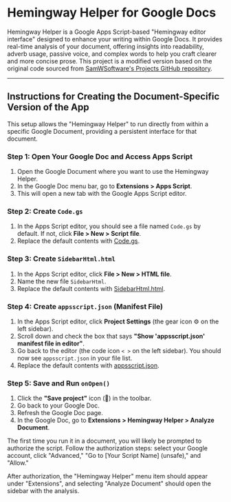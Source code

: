 # Hemingway Helper for Google Docs

Hemingway Helper is a Google Apps Script-based "Hemingway editor interface" designed to enhance your writing within Google Docs. It provides real-time analysis of your document, offering insights into readability, adverb usage, passive voice, and complex words to help you craft clearer and more concise prose. This project is a modified version based on the original code sourced from [SamWSoftware's Projects GitHub repository](https://github.com/SamWSoftware/Projects/tree/master/hemingway).

---

## Instructions for Creating the Document-Specific Version of the App

This setup allows the "Hemingway Helper" to run directly from within a specific Google Document, providing a persistent interface for that document.

### **Step 1: Open Your Google Doc and Access Apps Script**

1.  Open the Google Document where you want to use the Hemingway Helper.
2.  In the Google Doc menu bar, go to **Extensions > Apps Script**.
3.  This will open a new tab with the Google Apps Script editor.

### **Step 2: Create `Code.gs`**

1.  In the Apps Script editor, you should see a file named `Code.gs` by default. If not, click **File > New > Script file**.
2.  Replace the default contents with [Code.gs](Code.gs).

### **Step 3: Create `SidebarHtml.html`**

1.  In the Apps Script editor, click **File > New > HTML file**.
2.  Name the new file `SidebarHtml`.
3.  Replace the default contents with [SidebarHtml.html](SidebarHtml.html).

### **Step 4: Create `appsscript.json` (Manifest File)**

1.  In the Apps Script editor, click **Project Settings** (the gear icon ⚙️ on the left sidebar).
2.  Scroll down and check the box that says **"Show 'appsscript.json' manifest file in editor"**.
3.  Go back to the editor (the code icon `< >` on the left sidebar). You should now see `appsscript.json` in your file list.
4.  Replace the default contents with [appsscript.json](appsscript.json).

### **Step 5: Save and Run `onOpen()`**

1.  Click the **"Save project"** icon (💾) in the toolbar.
2.  Go back to your Google Doc.
3.  Refresh the Google Doc page.
4.  In the Google Doc, go to **Extensions > Hemingway Helper > Analyze Document**.

The first time you run it in a document, you will likely be prompted to authorize the script. Follow the authorization steps: select your Google account, click "Advanced," "Go to [Your Script Name] (unsafe)," and "Allow."

After authorization, the "Hemingway Helper" menu item should appear under "Extensions", and selecting "Analyze Document" should open the sidebar with the analysis.
